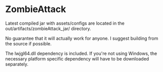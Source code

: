 # ZombieAttack

Latest compiled jar with assets/configs are located in the out/artifacts/zombieAttack_jar/ directory.

No guarantee that it will actually work for anyone. I suggest building from the source if possible. 

The lwjgl64.dll dependency is included. If you're not using Windows, the necessary platform specific 
dependency will have to be downloaded separately.

